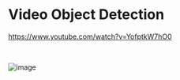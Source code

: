 # Video Object Detection

https://www.youtube.com/watch?v=YofptkW7hO0

<br>

![image](https://user-images.githubusercontent.com/78076900/123504662-b3350680-d695-11eb-98e2-1dd3544a02ab.png)



